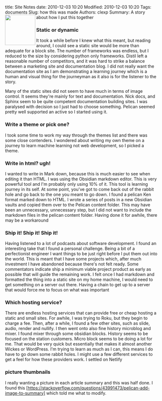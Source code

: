 title: Site Notes
date: 2010-12-03 10:20
Modified: 2010-12-03 10:20
Tags: documents
Slug: how this was made
Authors: clexp
Summary: <img align="left" width="100" height="100" src=/images/#.jpg>A story about how I put this together




### Static or dynamic
It took a while before I knew what this meant, but reading around, I could see a static site would be more than adequate for a block site. The number of frameworks was endless, but I reduced to the size by considering python only frameworks. Distil left a reasonable number of competitors, and it was hard to strike a balance between a marketing site and documentation blog. I did not really want the documentation site as I am demonstrating a learning journey which is a human and visual thing for the journeyman as it also is for the listener to the story.

Many of the static sites did not seem to have much in terms of image control. It seems they're mainly for text and documentation. Nick docs, and Sphinx seem to be quite competent documentation building sites. I was paralysed with decision so I just had to choose something. Pelican seemed pretty well supported an active so I started using it.

### Write a theme or pick one?
I took some time to work my way through the themes list and there was some close contenders. I wondered about writing my own theme on a journey to learn machine learning not web development, so I picked a theme.

### Write in html? ugh!
I wanted to write in Mark down, because this is much easier to see when editing it than HTML. I was using the Obsidian markdown editor. This is very powerful tool and I'm probably only using 10% of it. This tool is learning journey in its self. At some point, you've got to come back out of the rabbit hole and go back to the one you meant to go down. I found a pelican Ken format marked down to HTML. I wrote a series of posts in a new Obsidian vaults and copied them over to the Pelican content folder. This may have been an unnecessary, unnecessary step, but I did not want to include the markdown files in the pelican content folder. Having done it for awhile, there may be a workaround

### Ship it!  Ship it!  Ship it! 
Having listened to a lot of podcasts about software development. I found an interesting take that I found a personal challenge. Being a bit of a perfectionist engineer I want things to be just right before I put them out into the world. This is meant that I have some projects which, after much investment I have abandoned because there's not felt ready. Some commentators indicate ship a minimum viable project product as early as possible that will guide the remaining work. I felt once I had markdown and formatted the thing into a static site on my home machine, I would need to get something on a server out there.   Having a chain to get up to a server that would force me to focus on what was important

### Which hosting service?
There are endless hosting services that can provide free or cheap hosting a static and small sites. For awhile, I was trying to Roku, but they begin to charge a fee. Then, after a while, I found a few other sites, such as slide, audio, render and nullify. I then went onto also fine history microblog and mixer. I found mixer through some obsidian blocks. History seems to be focused on the station customers. Micro block seems to be doing a lot for me. That would be very quick but essentially that makes it almost another Wickes or WordPress. I'm trying to learn as much as I can, this means I do have to go down some rabbit holes. I might use a few different services to get a feel for how these providers work. I settled on Netlify

### picture thumbnails
I really wanting a picture in each article summary and this was half done.  I found this [https://stackoverflow.com/questions/43991473/pelican-add-image-to-summary] which told me what to modify.  